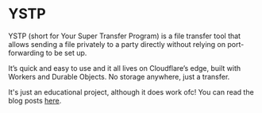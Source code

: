 # YSTP
YSTP (short for Your Super Transfer Program) is a file transfer tool that allows sending a file privately to a party directly without relying on port-forwarding to be set up.

It’s quick and easy to use and it all lives on Cloudflare’s edge, built with Workers and Durable Objects. No storage anywhere, just a transfer.

It's just an educational project, although it does work ofc! You can read the blog posts [here](https://deathbyknowledge.com/posts/ystp-pt1/).
